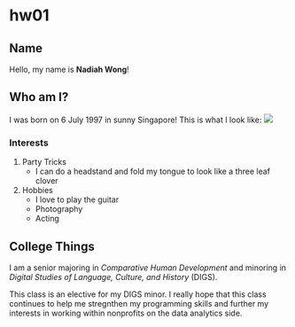 # hw01

## Name

Hello, my name is **Nadiah Wong**! 


## Who am I?

I was born on 6 July 1997 in sunny Singapore!
This is what I look like: ![](/Users/nadiah/Desktop/me.png)


### Interests
1. Party Tricks
    + I can do a headstand and fold my tongue to look like a three leaf clover
2. Hobbies
    + I love to play the guitar
    + Photography
    + Acting


## College Things

I am a senior majoring in *Comparative Human Development* and minoring in *Digital Studies of Language, Culture, and History* (DIGS).

This class is an elective for my DIGS minor. I really hope that this class continues to help me stregnthen my programming skills and further my interests in working within nonprofits on the data analytics side.
